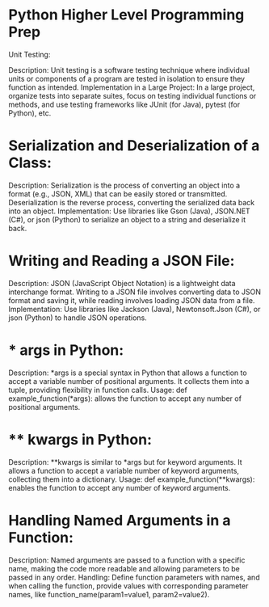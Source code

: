 # Python Higher Level Programming Prep

Unit Testing:

Description: Unit testing is a software testing technique where individual units or components of a program are tested in isolation to ensure they function as intended.
Implementation in a Large Project: In a large project, organize tests into separate suites, focus on testing individual functions or methods, and use testing frameworks like JUnit (for Java), pytest (for Python), etc.


# Serialization and Deserialization of a Class:

Description: Serialization is the process of converting an object into a format (e.g., JSON, XML) that can be easily stored or transmitted. Deserialization is the reverse process, converting the serialized data back into an object.
Implementation: Use libraries like Gson (Java), JSON.NET (C#), or json (Python) to serialize an object to a string and deserialize it back.

# Writing and Reading a JSON File:

Description: JSON (JavaScript Object Notation) is a lightweight data interchange format. Writing to a JSON file involves converting data to JSON format and saving it, while reading involves loading JSON data from a file.
Implementation: Use libraries like Jackson (Java), Newtonsoft.Json (C#), or json (Python) to handle JSON operations.

# * args in Python:

Description: *args is a special syntax in Python that allows a function to accept a variable number of positional arguments. It collects them into a tuple, providing flexibility in function calls.
Usage: def example_function(*args): allows the function to accept any number of positional arguments.

# ** kwargs in Python:

Description: **kwargs is similar to *args but for keyword arguments. It allows a function to accept a variable number of keyword arguments, collecting them into a dictionary.
Usage: def example_function(**kwargs): enables the function to accept any number of keyword arguments.

# Handling Named Arguments in a Function:

Description: Named arguments are passed to a function with a specific name, making the code more readable and allowing parameters to be passed in any order.
Handling: Define function parameters with names, and when calling the function, provide values with corresponding parameter names, like function_name(param1=value1, param2=value2).
